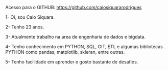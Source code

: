 Acesso para o GITHUB: https://github.com/caiosiquararodrigues
 
 1- Oi, sou Caio Siquara.

 2- Tenho 23 anos.

 3- Atualmente trabalho na area de engenharia de dados e bigdata.

 4- Tenho conhecimento em PYTHON, SQL, GIT, ETL e algumas bibliotecas PYTHON como pandas, matplotlib, skleran, entre outras.

 5- Tenho facilidade em aprender e gosto bastante de desafios.
 
